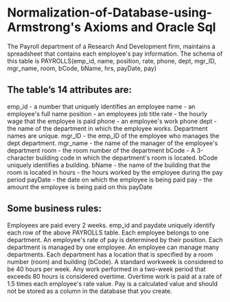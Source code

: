 # Normalization-of-Database-using-Armstrong's Axioms and Oracle Sql

The Payroll department of a  Research And Development firm, maintains a spreadsheet that contains each employee's pay information. The schema of this table is PAYROLLS(emp_id, name, position, rate, phone, dept, mgr_ID, mgr_name, room, bCode, bName, hrs, payDate, pay)

## The table’s 14 attributes are:
emp_id - a number that uniquely identifies an employee
name - an employee's full name
position - an employees job title
rate - the hourly wage that the employee is paid
phone - an employee's work phone
dept - the name of the department in which the employee works. Department names are unique.
mgr_ID - the emp_ID of the employee who manages the dept department.
mgr_name - the name of the manager of the employee's department
room - the room number of the department
bCode - A 3-character building code in which the department's room is located. bCode uniquely identifies a building.
bName - the name of the building that the room is located in
hours - the hours worked by the employee during the pay period
payDate - the date on which the employee is being paid
pay - the amount the employee is being paid on this payDate


## Some business rules:
Employees are paid every 2 weeks. 
emp_id and paydate uniquely identify each row of the above PAYROLLS table.
Each employee belongs to one department.
An employee's rate of pay is determined by their position.
Each department is managed by one employee. An employee can manage many departments.
Each department has a location that is specified by a room number (room) and building (bCode).
A standard workweek is considered to be 40 hours per week. Any work performed in a two-week period that exceeds 80 hours is considered overtime.
Overtime work is paid at a rate of 1.5 times each employee's rate value.
Pay is a calculated value and should not be stored as a column in the database that you create.


